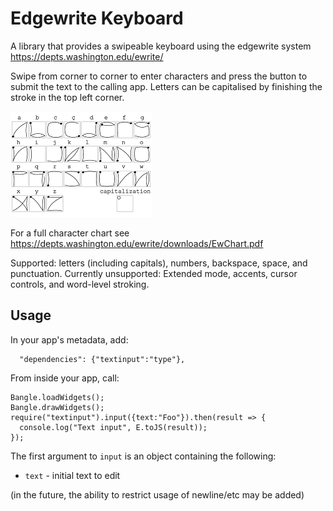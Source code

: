 # Edgewrite Keyboard

A library that provides a swipeable keyboard using the edgewrite system https://depts.washington.edu/ewrite/

Swipe from corner to corner to enter characters and press the button to submit the text to the calling app. Letters can be capitalised by finishing the stroke in the top left corner. 

![](letters.gif)

For a full character chart see https://depts.washington.edu/ewrite/downloads/EwChart.pdf

Supported: letters (including capitals), numbers, backspace, space, and punctuation.
Currently unsupported: Extended mode, accents, cursor controls, and word-level stroking.

## Usage

In your app's metadata, add:

```
  "dependencies": {"textinput":"type"},
```

From inside your app, call:

```
Bangle.loadWidgets();
Bangle.drawWidgets();
require("textinput").input({text:"Foo"}).then(result => {
  console.log("Text input", E.toJS(result));
});
```

The first argument to `input` is an object containing the following:

* `text` - initial text to edit

(in the future, the ability to restrict usage of newline/etc may be added)

